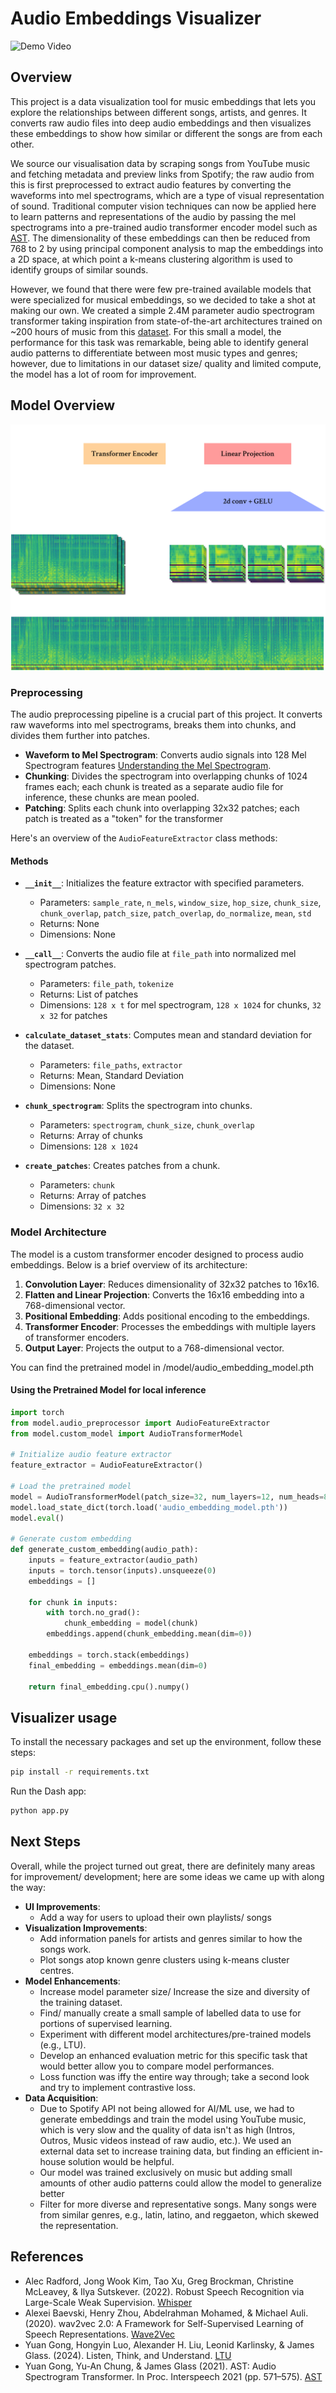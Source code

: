 # Audio Embeddings Visualizer

![Demo Video](link-to-demo-video)

## Overview

This project is a data visualization tool for music embeddings that lets you explore the relationships between different songs, artists, and genres. It converts raw audio files into deep audio embeddings and then visualizes these embeddings to show how similar or different the songs are from each other.

We source our visualisation data by scraping songs from YouTube music and fetching metadata and preview links from Spotify; the raw audio from this is first preprocessed to extract audio features by converting the waveforms into mel spectrograms, which are a type of visual representation of sound. Traditional computer vision techniques can now be applied here to learn patterns and representations of the audio by passing the mel spectrograms into a pre-trained audio transformer encoder model such as [AST](https://arxiv.org/abs/2007.14062). The dimensionality of these embeddings can then be reduced from 768 to 2 by using principal component analysis to map the embeddings into a 2D space, at which point a k-means clustering algorithm is used to identify groups of similar sounds.  

However, we found that there were few pre-trained available models that were specialized for musical embeddings, so we decided to take a shot at making our own. We created a simple 2.4M parameter audio spectrogram transformer taking inspiration from state-of-the-art architectures trained on ~200 hours of music from this [dataset](https://huggingface.co/datasets/lewtun/music_genres). For this small a model, the performance for this task was remarkable, being able to identify general audio patterns to differentiate between most music types and genres; however, due to limitations in our dataset size/ quality and limited compute, the model has a lot of room for improvement.


## Model Overview

![Model Architecture](https://github.com/n-kly/music-AST-visualizer/blob/5d55c260da8ed96864f964f80b50e6bc8118ee84/images/architecture.png)

### Preprocessing

The audio preprocessing pipeline is a crucial part of this project. It converts raw waveforms into mel spectrograms, breaks them into chunks, and divides them further into patches.

- **Waveform to Mel Spectrogram**: Converts audio signals into 128 Mel Spectrogram features [Understanding the Mel Spectrogram](https://medium.com/analytics-vidhya/understanding-the-mel-spectrogram-fca2afa2ce53).
- **Chunking**: Divides the spectrogram into overlapping chunks of 1024 frames each; each chunk is treated as a separate audio file for inference, these chunks are mean pooled.
- **Patching**: Splits each chunk into overlapping 32x32 patches; each patch is treated as a "token" for the transformer

Here's an overview of the `AudioFeatureExtractor` class methods:

#### Methods

- **`__init__`**: Initializes the feature extractor with specified parameters.
  - Parameters: `sample_rate`, `n_mels`, `window_size`, `hop_size`, `chunk_size`, `chunk_overlap`, `patch_size`, `patch_overlap`, `do_normalize`, `mean`, `std`
  - Returns: None
  - Dimensions: None

- **`__call__`**: Converts the audio file at `file_path` into normalized mel spectrogram patches.
  - Parameters: `file_path`, `tokenize`
  - Returns: List of patches
  - Dimensions: `128 x t` for mel spectrogram, `128 x 1024` for chunks, `32 x 32` for patches

- **`calculate_dataset_stats`**: Computes mean and standard deviation for the dataset.
  - Parameters: `file_paths`, `extractor`
  - Returns: Mean, Standard Deviation
  - Dimensions: None

- **`chunk_spectrogram`**: Splits the spectrogram into chunks.
  - Parameters: `spectrogram`, `chunk_size`, `chunk_overlap`
  - Returns: Array of chunks
  - Dimensions: `128 x 1024`

- **`create_patches`**: Creates patches from a chunk.
  - Parameters: `chunk`
  - Returns: Array of patches
  - Dimensions: `32 x 32`

### Model Architecture

The model is a custom transformer encoder designed to process audio embeddings. Below is a brief overview of its architecture:

1. **Convolution Layer**: Reduces dimensionality of 32x32 patches to 16x16.
2. **Flatten and Linear Projection**: Converts the 16x16 embedding into a 768-dimensional vector.
3. **Positional Embedding**: Adds positional encoding to the embeddings.
4. **Transformer Encoder**: Processes the embeddings with multiple layers of transformer encoders.
5. **Output Layer**: Projects the output to a 768-dimensional vector.

You can find the pretrained model in /model/audio_embedding_model.pth

#### Using the Pretrained Model for local inference

```python
import torch
from model.audio_preprocessor import AudioFeatureExtractor
from model.custom_model import AudioTransformerModel

# Initialize audio feature extractor
feature_extractor = AudioFeatureExtractor()

# Load the pretrained model
model = AudioTransformerModel(patch_size=32, num_layers=12, num_heads=8, d_model=768, dim_feedforward=2048)
model.load_state_dict(torch.load('audio_embedding_model.pth'))
model.eval()

# Generate custom embedding
def generate_custom_embedding(audio_path):
    inputs = feature_extractor(audio_path)
    inputs = torch.tensor(inputs).unsqueeze(0)
    embeddings = []
    
    for chunk in inputs:
        with torch.no_grad():
            chunk_embedding = model(chunk)
        embeddings.append(chunk_embedding.mean(dim=0))
    
    embeddings = torch.stack(embeddings)
    final_embedding = embeddings.mean(dim=0)
    
    return final_embedding.cpu().numpy()
```

## Visualizer usage

To install the necessary packages and set up the environment, follow these steps:

```sh
pip install -r requirements.txt
```

Run the Dash app:

```sh
python app.py
```

## Next Steps
Overall, while the project turned out great, there are definitely many areas for improvement/ development; here are some ideas we came up with along the way:

- **UI Improvements**:
  - Add a way for users to upload their own playlists/ songs
- **Visualization Improvements**:
  - Add information panels for artists and genres similar to how the songs work.
  - Plot songs atop known genre clusters using k-means cluster centres.
- **Model Enhancements**:
  - Increase model parameter size/ Increase the size and diversity of the training dataset.
  - Find/ manually create a small sample of labelled data to use for portions of supervised learning.
  - Experiment with different model architectures/pre-trained models (e.g., LTU).
  - Develop an enhanced evaluation metric for this specific task that would better allow you to compare model performances.
  - Loss function was iffy the entire way through; take a second look and try to implement contrastive loss.
- **Data Acquisition**:
  - Due to Spotify API not being allowed for AI/ML use, we had to generate embeddings and train the model using YouTube music, which is very slow and the quality of data isn't as high (Intros, Outros, Music videos instead of raw audio, etc.). We used an external data set to increase training data, but finding an efficient in-house solution would be helpful.
  - Our model was trained exclusively on music but adding small amounts of other audio patterns could allow the model to generalize better  
  - Filter for more diverse and representative songs. Many songs were from similar genres, e.g., latin, latino, and reggaeton, which skewed the representation.

## References
- Alec Radford, Jong Wook Kim, Tao Xu, Greg Brockman, Christine McLeavey, & Ilya Sutskever. (2022). Robust Speech Recognition via Large-Scale Weak Supervision. [Whisper](https://github.com/openai/whisper)
- Alexei Baevski, Henry Zhou, Abdelrahman Mohamed, & Michael Auli. (2020). wav2vec 2.0: A Framework for Self-Supervised Learning of Speech Representations. [Wave2Vec](https://huggingface.co/docs/transformers/en/model_doc/wav2vec2)
- Yuan Gong, Hongyin Luo, Alexander H. Liu, Leonid Karlinsky, & James Glass. (2024). Listen, Think, and Understand. [LTU](https://github.com/YuanGongND/ltu)
- Yuan Gong, Yu-An Chung, & James Glass (2021). AST: Audio Spectrogram Transformer. In Proc. Interspeech 2021 (pp. 571–575). [AST](https://github.com/YuanGongND/ast)
